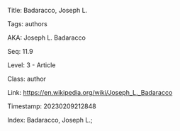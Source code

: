 Title:  Badaracco, Joseph L.

Tags:   authors

AKA:    Joseph L. Badaracco

Seq:    11.9

Level:  3 - Article

Class:  author

Link:   https://en.wikipedia.org/wiki/Joseph_L._Badaracco

Timestamp: 20230209212848

Index:  Badaracco, Joseph L.; 
